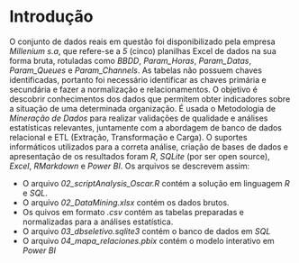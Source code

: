 # Introdução

O conjunto de dados reais em questão foi disponibilizado pela empresa *Millenium s.a*, que
refere-se a *5* (cinco) planilhas Excel de dados na sua forma bruta, rotuladas como *BBDD*, *Param_Horas*,
*Param_Datas*, *Param_Queues* e *Param_Channels*. As tabelas não possuem chaves identificadas, portanto foi necessário identificar as chaves primária e secundária e fazer a normalização e relacionamentos.
O objetivo é descobrir conhecimentos dos dados que permitem obter indicadores sobre a situação de uma determinada organização. 
É usada o Metodologia de *Mineração de Dados* para realizar validações de qualidade e análises estatísticas relevantes, juntamente com a abordagem de banco de dados relacional e ETL (Extração, Transformação e Carga). O suportes informáticos utilizados para a correta análise, criação de bases de dados e apresentação de
os resultados foram *R*, *SQLite* (por ser open source), *Excel*, *RMarkdown* e *Power BI*. Os arquivos se descrevem assim:

- O arquivo *02_scriptAnalysis_Oscar.R* contém a solução em linguagem *R* e *SQL*.
- O arquivo *02_DataMining.xlsx* contém os dados brutos.
- Os quivos em formato *.csv* contém as tabelas preparadas e normalizadas para a análises estatística. 
- O arquivo *03_dbseletivo.sqlite3* contém o banco de dados em *SQL*
- O arquivo *04_mapa_relaciones.pbix* contém o modelo interativo em *Power BI*
